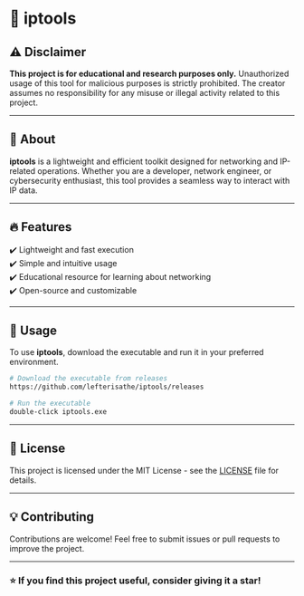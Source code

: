  # 🚀 iptools

## ⚠️ Disclaimer
**This project is for educational and research purposes only.** Unauthorized usage of this tool for malicious purposes is strictly prohibited. The creator assumes no responsibility for any misuse or illegal activity related to this project.

---

## 📌 About
**iptools** is a lightweight and efficient toolkit designed for networking and IP-related operations. Whether you are a developer, network engineer, or cybersecurity enthusiast, this tool provides a seamless way to interact with IP data.

---

## 🔥 Features
✔️ Lightweight and fast execution  
✔️ Simple and intuitive usage  
✔️ Educational resource for learning about networking  
✔️ Open-source and customizable  

---

## 📖 Usage
To use **iptools**, download the executable and run it in your preferred environment.

```bash
# Download the executable from releases
https://github.com/lefterisathe/iptools/releases

# Run the executable
double-click iptools.exe
```

---

## 📜 License
This project is licensed under the MIT License - see the [LICENSE](LICENSE.txt) file for details.

---

## 💡 Contributing
Contributions are welcome! Feel free to submit issues or pull requests to improve the project.

---

### ⭐ If you find this project useful, consider giving it a star!

